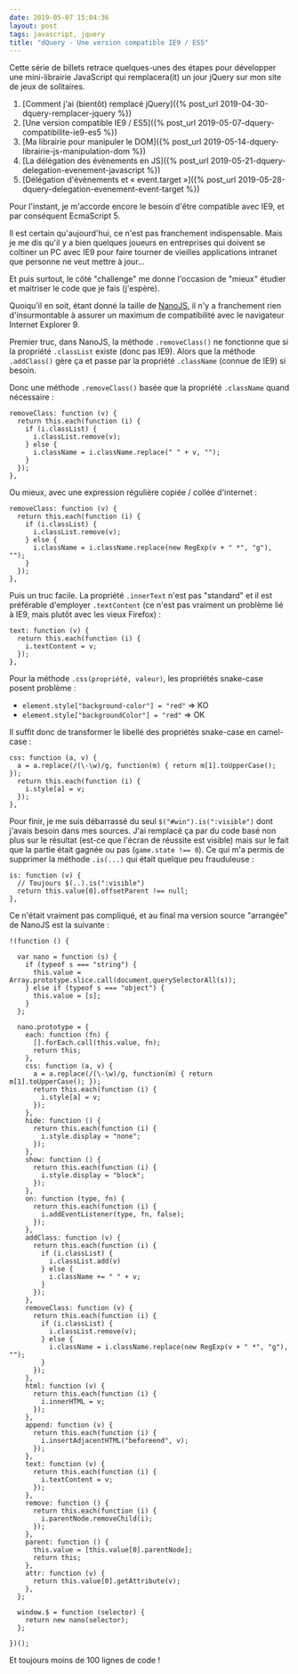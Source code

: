 ```yaml
---
date: 2019-05-07 15:04:36
layout: post
tags: javascript, jquery
title: "dQuery - Une version compatible IE9 / ES5"
---
```


Cette série de billets retrace quelques-unes des étapes pour développer une
mini-librairie JavaScript qui remplacera(it) un jour jQuery sur mon site de jeux
de solitaires.

1. [Comment j'ai (bientôt) remplacé jQuery]({% post_url 2019-04-30-dquery-remplacer-jquery %})
2. [Une version compatible IE9 / ES5]({% post_url 2019-05-07-dquery-compatibilite-ie9-es5 %})
3. [Ma librairie pour manipuler le DOM]({% post_url 2019-05-14-dquery-librairie-js-manipulation-dom %})
4. [La délégation des évènements en JS]({% post_url 2019-05-21-dquery-delegation-evenement-javascript %})
5. [Délégation d'évènements et « event.target »]({% post_url 2019-05-28-dquery-delegation-evenement-event-target %})

Pour l'instant, je m'accorde encore le besoin d'être compatible avec IE9, et
par conséquent EcmaScript 5.

Il est certain qu'aujourd'hui, ce n'est pas franchement indispensable. Mais je
me dis qu'il y a bien quelques joueurs en entreprises qui doivent se coltiner un
PC avec IE9 pour faire tourner de vieilles applications intranet que personne ne
veut mettre à jour...

Et puis surtout, le côté "challenge" me donne l'occasion de "mieux" étudier et
maitriser le code que je fais (j'espère).

Quoiqu'il en soit, étant donné la taille de [NanoJS](https://github.com/vladocar/nanoJS/),
il n'y a franchement rien d'insurmontable à assurer un maximum de compatibilité
avec le navigateur Internet Explorer 9.

Premier truc, dans NanoJS, la méthode `.removeClass()` ne fonctionne que si la
propriété `.classList` existe (donc pas IE9). Alors que la méthode `.addClass()`
gère ça et passe par la propriété `.className` (connue de IE9) si besoin.

Donc une méthode `.removeClass()` basée que la propriété `.className` quand
nécessaire :

```
removeClass: function (v) {
  return this.each(function (i) {
    if (i.classList) {
      i.classList.remove(v);
    } else {
      i.className = i.className.replace(" " + v, "");
    }
  });
},
```

Ou mieux, avec une expression régulière copiée / collée d'internet :

```
removeClass: function (v) {
  return this.each(function (i) {
    if (i.classList) {
      i.classList.remove(v);
    } else {
      i.className = i.className.replace(new RegExp(v + " *", "g"), "");
    }
  });
},
```

Puis un truc facile. La propriété `.innerText` n'est pas "standard" et il est
préférable d'employer `.textContent` (ce n'est pas vraiment un problème lié à
IE9, mais plutôt avec les vieux Firefox) :

```
text: function (v) {
  return this.each(function (i) {
    i.textContent = v;
  });
},
```

Pour la méthode `.css(propriété, valeur)`, les propriétés snake-case posent
problème :

* `element.style["background-color"] = "red"` => KO
* `element.style["backgroundColor"] = "red"` => OK

Il suffit donc de transformer le libellé des propriétés snake-case en
camel-case :

```
css: function (a, v) {
  a = a.replace(/(\-\w)/g, function(m) { return m[1].toUpperCase(); });
  return this.each(function (i) {
    i.style[a] = v;
  });
},
```

Pour finir, je me suis débarrassé du seul `$("#win").is(":visible")` dont
j'avais besoin dans mes sources. J'ai remplacé ça par du code basé non plus sur
le résultat (est-ce que l'écran de réussite est visible) mais sur le fait que la
partie était gagnée ou pas (`game.state !== 0`). Ce qui m'a permis de supprimer
la méthode `.is(...)` qui était quelque peu frauduleuse :

```
is: function (v) {
  // Toujours $(..).is(":visible")
  return this.value[0].offsetParent !== null;
},
```

Ce n'était vraiment pas compliqué, et au final ma version source "arrangée" de
NanoJS est la suivante :

```
!(function () {

  var nano = function (s) {
    if (typeof s === "string") {
      this.value = Array.prototype.slice.call(document.querySelectorAll(s));
    } else if (typeof s === "object") {
      this.value = [s];
    }
  };

  nano.prototype = {
    each: function (fn) {
      [].forEach.call(this.value, fn);
      return this;
    },
    css: function (a, v) {
      a = a.replace(/(\-\w)/g, function(m) { return m[1].toUpperCase(); });
      return this.each(function (i) {
        i.style[a] = v;
      });
    },
    hide: function () {
      return this.each(function (i) {
        i.style.display = "none";
      });
    },
    show: function () {
      return this.each(function (i) {
        i.style.display = "block";
      });
    },
    on: function (type, fn) {
      return this.each(function (i) {
        i.addEventListener(type, fn, false);
      });
    },
    addClass: function (v) {
      return this.each(function (i) {
        if (i.classList) {
          i.classList.add(v)
        } else {
          i.className += " " + v;
        }
      });
    },
    removeClass: function (v) {
      return this.each(function (i) {
        if (i.classList) {
          i.classList.remove(v);
        } else {
          i.className = i.className.replace(new RegExp(v + " *", "g"), "");
        }
      });
    },
    html: function (v) {
      return this.each(function (i) {
        i.innerHTML = v;
      });
    },
    append: function (v) {
      return this.each(function (i) {
        i.insertAdjacentHTML("beforeend", v);
      });
    },
    text: function (v) {
      return this.each(function (i) {
        i.textContent = v;
      });
    },
    remove: function () {
      return this.each(function (i) {
        i.parentNode.removeChild(i);
      });
    },
    parent: function () {
      this.value = [this.value[0].parentNode];
      return this;
    },
    attr: function (v) {
      return this.value[0].getAttribute(v);
    },
  };

  window.$ = function (selector) {
    return new nano(selector);
  };

})();
```

Et toujours moins de 100 lignes de code !
